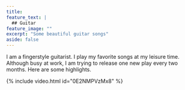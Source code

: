 ```yaml
---
title: 
feature_text: |
  ## Guitar
feature_image: ""
excerpt: "Some beautiful guitar songs"
aside: false
---
```


I am a fingerstyle guitarist. I play my favorite songs at my leisure time. Although busy at work, I am trying to release one new play every two months. Here are some highlights.

{% include video.html id="0E2NMPVzMx8" %}